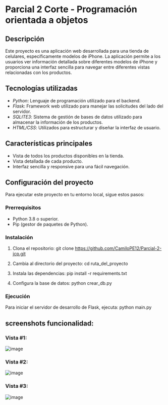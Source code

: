 # Parcial 2 Corte - Programación orientada a objetos

## Descripción
Este proyecto es una aplicación web desarrollada para una tienda de celulares, específicamente modelos de iPhone. La aplicación permite a los usuarios ver información detallada sobre diferentes modelos de iPhone y proporciona una interfaz sencilla para navegar entre diferentes vistas relacionadas con los productos.

## Tecnologías utilizadas
- *Python*: Lenguaje de programación utilizado para el backend.
- *Flask*: Framework web utilizado para manejar las solicitudes del lado del servidor.
- *SQLITE3*: Sistema de gestión de bases de datos utilizado para almacenar la información de los productos.
- *HTML/CSS*: Utilizados para estructurar y diseñar la interfaz de usuario.

## Características principales
- Vista de todos los productos disponibles en la tienda.
- Vista detallada de cada producto.
- Interfaz sencilla y responsive para una fácil navegación.

## Configuración del proyecto
Para ejecutar este proyecto en tu entorno local, sigue estos pasos:

### Prerrequisitos
- Python 3.8 o superior.
- Pip (gestor de paquetes de Python).

### Instalación
1. Clona el repositorio:
git clone https://github.com/CamiloPE12/Parcial-2-jcp.git

2. Cambia al directorio del proyecto:
cd ruta_del_proyecto

3. Instala las dependencias:
pip install -r requirements.txt

4. Configura la base de datos:
python crear_db.py

### Ejecución
Para iniciar el servidor de desarrollo de Flask, ejecuta:
python main.py

## screenshots funcionalidad:
### Vista #1:
![image](https://github.com/CamiloPE12/Parcial-2-jcp/assets/110743852/6b103043-6cab-4444-a3ee-ba3f720e1608)

### Vista #2:
![image](https://github.com/CamiloPE12/Parcial-2-jcp/assets/110743852/d796035b-3a5a-43aa-a6dd-29d2df583c41)

### Vista #3:
![image](https://github.com/CamiloPE12/Parcial-2-jcp/assets/110743852/1b5226dd-b92b-4d4f-bb8f-3c13122054f9)
